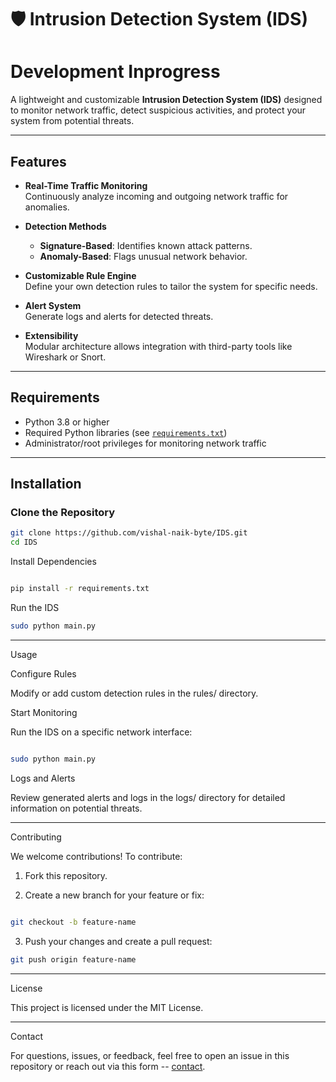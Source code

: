 # 🛡️ Intrusion Detection System (IDS)

# Development Inprogress
A lightweight and customizable **Intrusion Detection System (IDS)** designed to monitor network traffic, detect suspicious activities, and protect your system from potential threats.

---

## Features

- **Real-Time Traffic Monitoring**  
  Continuously analyze incoming and outgoing network traffic for anomalies.
  
- **Detection Methods**  
  - **Signature-Based**: Identifies known attack patterns.  
  - **Anomaly-Based**: Flags unusual network behavior.

- **Customizable Rule Engine**  
  Define your own detection rules to tailor the system for specific needs.

- **Alert System**  
  Generate logs and alerts for detected threats.

- **Extensibility**  
  Modular architecture allows integration with third-party tools like Wireshark or Snort.

---

## Requirements

- Python 3.8 or higher
- Required Python libraries (see [`requirements.txt`](requirements.txt))
- Administrator/root privileges for monitoring network traffic

---

## Installation

### Clone the Repository
```bash
git clone https://github.com/vishal-naik-byte/IDS.git
cd IDS
```

Install Dependencies
```bash

pip install -r requirements.txt
```

Run the IDS
```bash
sudo python main.py
```

---

Usage

Configure Rules

Modify or add custom detection rules in the rules/ directory.

Start Monitoring

Run the IDS on a specific network interface:
```bash

sudo python main.py

```
Logs and Alerts

Review generated alerts and logs in the logs/ directory for detailed information on potential threats.


---

Contributing

We welcome contributions! To contribute:

1. Fork this repository.


2. Create a new branch for your feature or fix:
```bash

git checkout -b feature-name

```

3. Push your changes and create a pull request:

```bash
git push origin feature-name

```


---

License

This project is licensed under the MIT License.


---

Contact

For questions, issues, or feedback, feel free to open an issue in this repository or reach out via this form -- [contact](https://docs.google.com/forms/d/e/1FAIpQLScK4SJMqZ4obqhA07Rnlj-K-vPWO2NXgix9Tz4fjl2zP4YNSg/viewform).
